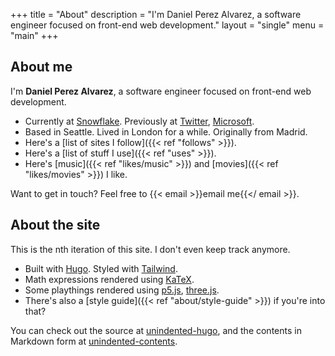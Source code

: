 +++
title = "About"
description = "I'm Daniel Perez Alvarez, a software engineer focused on front-end web development."
layout = "single"
menu = "main"
+++

## About me

I'm **Daniel Perez Alvarez**, a software engineer focused on front-end web development.

- Currently at [Snowflake](https://www.snowflake.com/). Previously at [Twitter](https://twitter.com/), [Microsoft](https://www.microsoft.com/).
- Based in Seattle. Lived in London for a while. Originally from Madrid.
- Here's a [list of sites I follow]({{< ref "follows" >}}).
- Here's a [list of stuff I use]({{< ref "uses" >}}).
- Here's [music]({{< ref "likes/music" >}}) and [movies]({{< ref "likes/movies" >}}) I like.

Want to get in touch? Feel free to {{< email >}}email me{{</ email >}}.

## About the site

This is the nth iteration of this site. I don't even keep track anymore.

- Built with [Hugo](https://gohugo.io/). Styled with [Tailwind](https://tailwindcss.com/).
- Math expressions rendered using [KaTeX](https://katex.org/).
- Some playthings rendered using [p5.js](https://p5js.org/), [three.js](https://threejs.org/).
- There's also a [style guide]({{< ref "about/style-guide" >}}) if you're into that?

You can check out the source at [unindented-hugo](https://github.com/unindented/unindented-hugo), and the contents in Markdown form at [unindented-contents](https://github.com/unindented/unindented-contents).

<!--more-->
